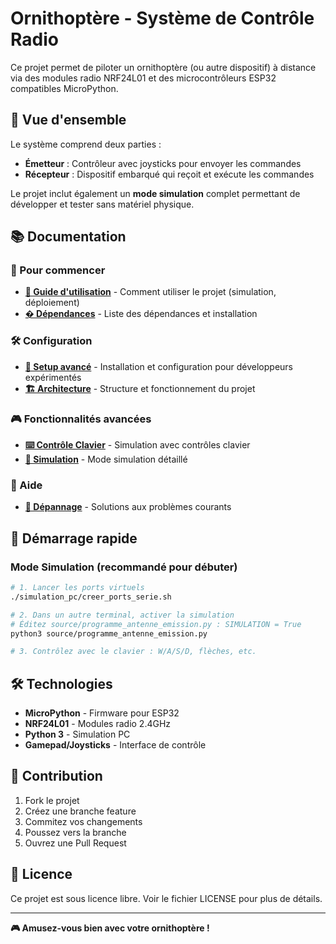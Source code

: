# Ornithoptère - Système de Contrôle Radio

Ce projet permet de piloter un ornithoptère (ou autre dispositif) à distance via des modules radio NRF24L01 et des microcontrôleurs ESP32 compatibles MicroPython.

## 🎯 Vue d'ensemble

Le système comprend deux parties :
- **Émetteur** : Contrôleur avec joysticks pour envoyer les commandes
- **Récepteur** : Dispositif embarqué qui reçoit et exécute les commandes

Le projet inclut également un **mode simulation** complet permettant de développer et tester sans matériel physique.

## 📚 Documentation

### 🚀 Pour commencer
- **[🚀 Guide d'utilisation](docs/quickstart.md)** - Comment utiliser le projet (simulation, déploiement)
- **[� Dépendances](docs/dependencies.md)** - Liste des dépendances et installation

### 🛠️ Configuration
- **[🔧 Setup avancé](docs/setup.md)** - Installation et configuration pour développeurs expérimentés
- **[🏗️ Architecture](docs/architecture.md)** - Structure et fonctionnement du projet

### 🎮 Fonctionnalités avancées
- **[⌨️ Contrôle Clavier](docs/controle_clavier.md)** - Simulation avec contrôles clavier
- **[🧪 Simulation](docs/simulation.md)** - Mode simulation détaillé

### 🐛 Aide
- **[🐛 Dépannage](docs/TROUBLESHOOTING.md)** - Solutions aux problèmes courants


## 🚀 Démarrage rapide

### Mode Simulation (recommandé pour débuter)
```bash
# 1. Lancer les ports virtuels
./simulation_pc/creer_ports_serie.sh

# 2. Dans un autre terminal, activer la simulation
# Éditez source/programme_antenne_emission.py : SIMULATION = True
python3 source/programme_antenne_emission.py

# 3. Contrôlez avec le clavier : W/A/S/D, flèches, etc.
```

## 🛠️ Technologies

- **MicroPython** - Firmware pour ESP32
- **NRF24L01** - Modules radio 2.4GHz
- **Python 3** - Simulation PC
- **Gamepad/Joysticks** - Interface de contrôle

## 🤝 Contribution

1. Fork le projet
2. Créez une branche feature
3. Commitez vos changements
4. Poussez vers la branche
5. Ouvrez une Pull Request

## 📄 Licence

Ce projet est sous licence libre. Voir le fichier LICENSE pour plus de détails.

---

**🎮 Amusez-vous bien avec votre ornithoptère !**
